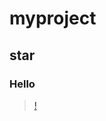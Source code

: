 # myproject




## star

### Hello


> [!](https://dashboard.heroku.com/new?template=https://github.com/kdkglh/prvice)




